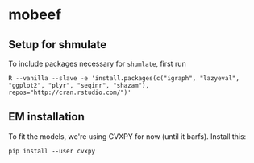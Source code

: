 # mobeef

## Setup for shmulate

To include packages necessary for `shumlate`, first run

```
R --vanilla --slave -e 'install.packages(c("igraph", "lazyeval", "ggplot2", "plyr", "seqinr", "shazam"), repos="http://cran.rstudio.com/")'
```

## EM installation
To fit the models, we're using CVXPY for now (until it barfs). Install this:
```
pip install --user cvxpy
```
